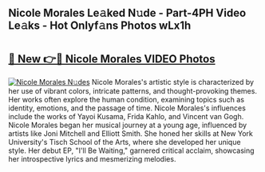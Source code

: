 ## Nicole Morales Le𝚊ked N𝚞de - Part-4PH Video Le𝚊ks - Hot Onlyf𝚊ns Photos wLx1h

# <h2><a href="http://ab3401.deff.icu/?id=Nicole+Morales">🔗 New 👉🔴 Nicole Morales VIDEO Photos</a></h2>

[![Nicole Morales N𝚞des](https://i.imgur.com/rIISA9y.gif)](http://ab3401.deff.icu/?id=Nicole+Morales)
Nicole Morales's artistic style is characterized by her use of vibrant colors, intricate patterns, and thought-provoking themes. Her works often explore the human condition, examining topics such as identity, emotions, and the passage of time. Nicole Morales's influences include the works of Yayoi Kusama, Frida Kahlo, and Vincent van Gogh. Nicole Morales began her musical journey at a young age, influenced by artists like Joni Mitchell and Elliott Smith. She honed her skills at New York University's Tisch School of the Arts, where she developed her unique style. Her debut EP, "I'll Be Waiting," garnered critical acclaim, showcasing her introspective lyrics and mesmerizing melodies.
